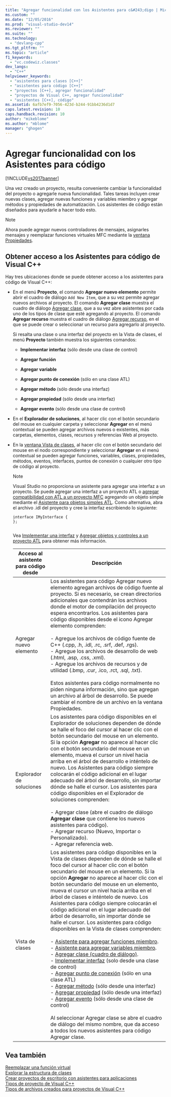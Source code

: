 ```yaml
---
title: "Agregar funcionalidad con los Asistentes para c&#243;digo | Microsoft Docs"
ms.custom: ""
ms.date: "12/05/2016"
ms.prod: "visual-studio-dev14"
ms.reviewer: ""
ms.suite: ""
ms.technology: 
  - "devlang-cpp"
ms.tgt_pltfrm: ""
ms.topic: "article"
f1_keywords: 
  - "vc.codewiz.classes"
dev_langs: 
  - "C++"
helpviewer_keywords: 
  - "asistentes para clases [C++]"
  - "asistentes para código [C++]"
  - "proyectos [C++], agregar funcionalidad"
  - "proyectos de Visual C++, agregar funcionalidad"
  - "asistentes [C++], código"
ms.assetid: 6afb7ef9-7056-423d-b244-91bb4236d1d7
caps.latest.revision: 10
caps.handback.revision: 10
author: "mikeblome"
ms.author: "mblome"
manager: "ghogen"
---
```

# Agregar funcionalidad con los Asistentes para c&#243;digo
[!INCLUDE[vs2017banner](../assembler/inline/includes/vs2017banner.md)]

Una vez creado un proyecto, resulta conveniente cambiar la funcionalidad del proyecto o agregarle nueva funcionalidad.  Tales tareas incluyen crear nuevas clases, agregar nuevas funciones y variables miembro y agregar métodos y propiedades de automatización.  Los asistentes de código están diseñados para ayudarle a hacer todo esto.  
  
> [!NOTE]
>  Ahora puede agregar nuevos controladores de mensajes, asignarles mensajes y reemplazar funciones virtuales MFC mediante la [ventana Propiedades](../Topic/Properties%20Window.md).  
  
## Obtener acceso a los Asistentes para código de Visual C\+\+  
 Hay tres ubicaciones donde se puede obtener acceso a los asistentes para código de Visual C\+\+:  
  
-   En el menú **Proyecto**, el comando **Agregar nuevo elemento** permite abrir el cuadro de diálogo `Add New Item`, que a su vez permite agregar nuevos archivos al proyecto.  El comando **Agregar clase** muestra el cuadro de diálogo [Agregar clase](../ide/add-class-dialog-box.md), que a su vez abre asistentes por cada uno de los tipos de clase que esté agregando al proyecto.  El comando **Agregar recurso** muestra el cuadro de diálogo [Agregar recurso](../Topic/Add%20Resource%20Dialog%20Box.md), en el que se puede crear o seleccionar un recurso para agregarlo al proyecto.  
  
     Si resalta una clase o una interfaz del proyecto en la Vista de clases, el menú **Proyecto** también muestra los siguientes comandos:  
  
    -   **Implementar interfaz** \(sólo desde una clase de control\)  
  
    -   **Agregar función**  
  
    -   **Agregar variable**  
  
    -   **Agregar punto de conexión** \(sólo en una clase ATL\)  
  
    -   **Agregar método** \(sólo desde una interfaz\)  
  
    -   **Agregar propiedad** \(sólo desde una interfaz\)  
  
    -   **Agregar evento** \(sólo desde una clase de control\)  
  
-   En el **Explorador de soluciones**, al hacer clic con el botón secundario del mouse en cualquier carpeta y seleccionar **Agregar** en el menú contextual se pueden agregar archivos nuevos o existentes, más carpetas, elementos, clases, recursos y referencias Web al proyecto.  
  
-   En la [ventana Vista de clases](http://msdn.microsoft.com/es-es/8d7430a9-3e33-454c-a9e1-a85e3d2db925), al hacer clic con el botón secundario del mouse en el nodo correspondiente y seleccionar **Agregar** en el menú contextual se pueden agregar funciones, variables, clases, propiedades, métodos, eventos, interfaces, puntos de conexión o cualquier otro tipo de código al proyecto.  
  
    > [!NOTE]
    >  Visual Studio no proporciona un asistente para agregar una interfaz a un proyecto.  Se puede agregar una interfaz a un proyecto ATL o [agregar compatibilidad con ATL a un proyecto MFC](../mfc/reference/adding-atl-support-to-your-mfc-project.md) agregando un objeto simple mediante el [Asistente para objetos simples ATL](../atl/reference/atl-simple-object-wizard.md).  Como alternativa, abra el archivo .idl del proyecto y cree la interfaz escribiendo lo siguiente:  
  
    ```  
    interface IMyInterface {  
    };  
  
    ```  
  
     Vea [Implementar una interfaz](../ide/implementing-an-interface-visual-cpp.md) y [Agregar objetos y controles a un proyecto ATL](../atl/reference/adding-objects-and-controls-to-an-atl-project.md) para obtener más información.  
  
    |Acceso al asistente para código desde|Descripción|  
    |-------------------------------------------|-----------------|  
    |Agregar nuevo elemento|Los asistentes para código Agregar nuevo elemento agregan archivos de código fuente al proyecto.  Si es necesario, se crean directorios adicionales que contendrán los archivos donde el motor de compilación del proyecto espera encontrarlos.  Los asistentes para código disponibles desde el icono Agregar elemento comprenden:<br /><br /> -   Agregue los archivos de código fuente de C\+\+ \(.cpp, .h, .idl, .rc, .srf, .def, .rgs\).<br />-   Agregue los archivos de desarrollo de web \(.html, .asp, .css, .xml\).<br />-   Agregue los archivos de recursos y de utilidad \(.bmp, .cur, .ico, .rct, .sql, .txt\).<br /><br /> Estos asistentes para código normalmente no piden ninguna información, sino que agregan un archivo al árbol de desarrollo.  Se puede cambiar el nombre de un archivo en la ventana Propiedades.|  
    |Explorador de soluciones|Los asistentes para código disponibles en el Explorador de soluciones dependen de dónde se halle el foco del cursor al hacer clic con el botón secundario del mouse en un elemento.  Si la opción **Agregar** no aparece al hacer clic con el botón secundario del mouse en un elemento, mueva el cursor un nivel hacia arriba en el árbol de desarrollo e inténtelo de nuevo.  Los Asistentes para código siempre colocarán el código adicional en el lugar adecuado del árbol de desarrollo, sin importar dónde se halle el cursor.  Los asistentes para código disponibles en el Explorador de soluciones comprenden:<br /><br /> -   Agregar clase \(abre el cuadro de diálogo **Agregar clase** que contiene los nuevos asistentes para código\).<br />-   Agregar recurso \(Nuevo, Importar o Personalizado\).<br />-   Agregar referencia web.|  
    |Vista de clases|Los asistentes para código disponibles en la Vista de clases dependen de dónde se halle el foco del cursor al hacer clic con el botón secundario del mouse en un elemento.  Si la opción **Agregar** no aparece al hacer clic con el botón secundario del mouse en un elemento, mueva el cursor un nivel hacia arriba en el árbol de clases e inténtelo de nuevo.  Los Asistentes para código siempre colocarán el código adicional en el lugar adecuado del árbol de desarrollo, sin importar dónde se halle el cursor.  Los asistentes para código disponibles en la Vista de clases comprenden:<br /><br /> -   [Asistente para agregar funciones miembro](../ide/adding-a-member-function-visual-cpp.md).<br />-   [Asistente para agregar variables miembro](../ide/adding-a-member-variable-visual-cpp.md).<br />-   [Agregar clase \(cuadro de diálogo\)](../ide/adding-a-class-visual-cpp.md).<br />-   [Implementar interfaz](../ide/implement-interface-wizard.md) \(solo desde una clase de control\)<br />-   [Agregar punto de conexión](../ide/implement-connection-point-wizard.md) \(sólo en una clase ATL\)<br />-   [Agregar método](../ide/add-method-wizard.md) \(sólo desde una interfaz\)<br />-   [Agregar propiedad](../ide/names-add-property-wizard.md) \(sólo desde una interfaz\)<br />-   [Agregar evento](../ide/add-event-wizard.md) \(sólo desde una clase de control\)<br /><br /> Al seleccionar Agregar clase se abre el cuadro de diálogo del mismo nombre, que da acceso a todos los nuevos asistentes para código Agregar clase.|  
  
## Vea también  
 [Reemplazar una función virtual](../ide/overriding-a-virtual-function-visual-cpp.md)   
 [Explorar la estructura de clases](../ide/navigating-the-class-structure-visual-cpp.md)   
 [Crear proyectos de escritorio con asistentes para aplicaciones](../ide/creating-desktop-projects-by-using-application-wizards.md)   
 [Tipos de proyecto de Visual C\+\+](../ide/visual-cpp-project-types.md)   
 [Tipos de archivos creados para proyectos de Visual C\+\+](../ide/file-types-created-for-visual-cpp-projects.md)
